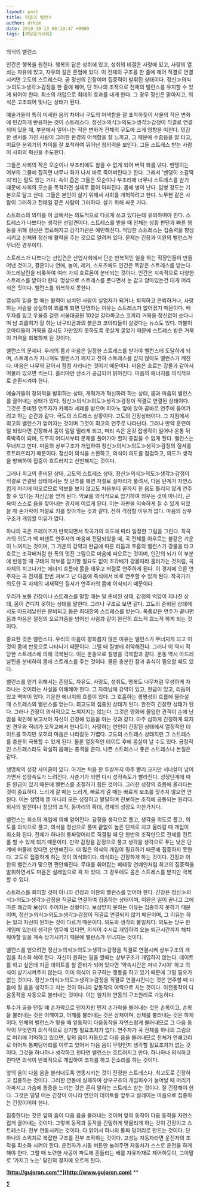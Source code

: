 ```yaml
---
layout: post
title: 마음의 밸런스
author: drkim
date: 2010-10-13 00:10:47 +0900
tags: [깨달음의대화]
---
```

의식의 밸런스



인간은 행복을 원한다. 행복의 답은 성취에 있고, 성취의 비결은 사랑에 있고, 사랑의 열쇠는 자유에 있고, 자유의 길은 존엄에 있다. 이 전체의 구조를 한 줄에 꿰어 직결로 연결시키면 고도의 스트레스다. 곧 정신의 긴장이며 집중력이 발휘된 상태이다. 정신≫의식≫의도≫생각≫감정을 한 줄에 꿰어, 단 하나의 조작으로 전체의 밸런스를 유지할 수 있게 되어야 한다. 최소의 개입으로 최대의 효과를 내게 한다. 그 경우 정신은 맑아지고, 의식은 고조되어 빛나는 상태가 된다. 



예술가들이 특히 미세한 음의 차이나 구도의 어색함을 잘 포착하듯이 사물의 작은 변화에 민감하게 반응하는 것이 스트레스다. 정신≫의식≫의도≫생각≫감정이 직결로 연결되어 있을 때, 부분에서 일어나는 작은 변화가 전체의 구도에 크게 영향을 미친다. 민감한 센서를 가진 사람이 그러한 환경의 어색함을 잘 느끼고, 그 때문에 수줍음을 잘 타고, 미묘한 분위기의 차이를 잘 포착하여 뛰어난 창의력을 보인다. 그들 스트레스 받는 사람이 사회의 혁신을 주도한다. 



그들은 사회의 작은 모순이나 부조리에도 참을 수 없게 되어 버럭 화를 낸다. 밴댕이는 어부의 그물에 잡히면 너무나 화가 나서 바로 죽어버린다고 한다. 그래서 '밴댕이 소갈딱지'라는 말도 있는 거다. 속이 좁은 그들은 모순이나 부조리에 너무나 스트레스를 받기 때문에 사회의 모순을 목격하면 실제로 몸이 아파진다. 몸에 병이 난다. 입병 정도는 기본으로 달고 산다. 그들은 본인이 살기 위해서 사회를 개혁하려고 한다. 노무현 같은 사람이 그러하고 전태일 같은 사람이 그러하다. 살기 위해 싸운 거다. 



스트레스의 의미를 이 글에서는 의도적으로 다르게 쓰고 있다는데 유의하여야 한다. 스트레스가 나쁘다는 생각은 선입견이다. 스트레스를 받을 때 인체는 상황 판단과 빠른 행동을 위해 정신은 명료해지고 감각기관은 예민해진다. 적당한 스트레스는 집중력을 향상시키고 신체와 정신에 활력을 주는 것으로 알려져 있다. 문제는 긴장과 이완의 밸런스가 무너진 경우이다. 



스트레스가 나쁘다는 선입견은 산업사회에서 단순 반복적인 일을 하는 직장인들이 만들어낸 것이고, 결혼이나 연애, 놀이, 레저, 스포츠에도 인간은 똑같은 스트레스를 받는다. 아드레날린을 비롯하여 여러 가지 호르몬이 분비되는 것이다. 인간은 지속적으로 다양한 스트레스를 받아야 한다. 명상으로 스트레스를 푼다면서 눈 감고 앉아있는건 대개 어리석은 짓이다. 밸런스를 회복하지 못한다.



열심히 일을 할 때는 활력이 넘치던 사람이 실업자가 되거나, 퇴직하고 은퇴하거나, 사랑하는 사람을 상실하여 외롭게 되면 단명하는 이유는 스트레스가 없어졌기 때문이다. 배우자를 잃고 우울증 걸린 서울대공원 102살 갈라파고스 코끼리 거북을 정신없이 쏘다니며 남 괴롭히기 잘 하는 너구리곰과의 붉은코 코아티들이 살렸다는 뉴스도 있다. 까불이 코아티들이 거북을 잠시도 가만있지 못하도록 못살게 굴었기 때문에 스트레스 받은 거북이 기력을 회복하게 된 것이다. 



밸런스의 문제다. 우리의 몸과 마음은 일정한 스트레스를 받아야 밸런스에 도달하게 되며, 스트레스가 지나쳐도 밸런스가 깨지고 전혀 스트레스를 받지 않아도 밸런스가 깨진다. 마음은 나무와 같아서 점점 자라나는 것이기 때문이다. 마음은 흐르는 강물과 같아서 머물러 있으면 썩는다. 흘러야만 산소가 공급되어 맑아진다. 마음의 에너지를 의식적으로 순환시켜야 한다.



예술가들이 창의력을 발휘하는 상태, 개혁가가 혁신하려 하는 상태, 몸과 마음의 밸런스를 끌어내는 상태가 있다. 정신≫의식≫의도≫생각≫감정이 직결로 연결된 상태이다. 그것은 준비된 연주자가 카메라 세례를 받으며 피아노 앞에 앉아 곧바로 연주에 들어가려고 하는 순간과 같다. 극도의 스트레스 상황이다. 고도의 긴장상태이다. 그 지점에서 최고의 밸런스가 얻어지는 것이며 그것이 최고의 연주로 나타난다. 그러나 만약 훈련이 덜 되었다면 긴장해서 몸이 덜덜 떨리게 되고, 머리 속은 온갖 잡생각이 일어나 온통 뒤죽박죽이 되며, 도무지 어디서부터 문제를 풀어가야 할지 종잡을 수 없게 된다. 밸런스는 무너지고 만다. 마음의 상부구조가 개입하여 정신≫의식≫의도≫생각≫감정의 질서를 흐트러뜨리기 때문이다. 정신이 의식을 소환하고, 의식이 의도를 점검하고, 의도가 생각을 방해하여 집중이 흐트러지고 산만해지는 것이다.



그러나 최고의 준비된 상태, 고도의 스트레스 상태, 정신≫의식≫의도≫생각≫감정이 직결로 연결된 상태에서는 첫 단추를 꿰면 저절로 실마리가 풀려서, 다음 단계가 자연스럽게 머리에 떠오르므로 악보를 보지 않고도 처음부터 끝까지 한 음도 틀리지 않게 연주할 수 있다는 자신감을 얻게 된다. 악보를 의식적으로 암기하여 외우는 것이 아니라, 근육이 스스로 음을 찾아내는 경지에 이르게 된다. 이는 자판을 익숙하게 칠 수 있게 되었을 때 손가락이 저절로 키를 찾아가는 것과 같다. 전혀 걱정할 이유가 없다. 마음의 상부구조가 개입할 이유가 없다. 



하나의 곡은 프레이즈가 반복되면서 작곡가의 의도에 따라 일정한 그림을 그린다. 작곡가의 의도가 백 퍼센트 연주자의 마음에 전달되었을 때, 곡 전체를 아우르는 불같은 기운이 느껴지는 것이며, 그 기운의 강약과 완급에 따른 리듬과 호흡의 밸런스가 강물을 타고 흐르는 조각배처럼 한 폭의 멋진 그림으로 마음에 떠오르는 것이며, 인간의 뇌가 이 부분에 반응할 때 구태여 악보를 암기할 필요도 없이 조각배가 강물따라 흘러가는 것처럼, 곡 자체의 치고나가는 에너지 흐름에 몸을 태우고 저절로 연주하게 된다. 이 경지에 오른 연주자는 곡 전체를 한번 쳐보고 난 다음에 즉석에서 바로 연주할 수 있게 된다. 작곡가가 의도한 곡 자체의 내재적인 질서가 연주자의 몸에 이식되기 때문이다.



우리가 보통 긴장이나 스트레스를 말할 때는 덜 준비된 상태, 감정의 억압이 지나친 상태, 몸이 견디지 못하는 상태를 말한다. 그러나 구조로 보면 같다. 고도의 준비된 상태에서도 아드레날린은 분비되고 몸은 최대한의 스트레스를 받는다. 폭풍같은 연주가 끝나면 몸과 마음은 절정의 오르가즘을 넘어선 사람과 같이 완전히 흐느적 흐느적 하게 되는 것이다. 



중요한 것은 밸런스다. 우리의 마음이 평화롭지 않은 이유는 밸런스가 무너지게 되고 이것이 몸에 반응으로 나타나기 때문이다. 그럴 때 질병에 취약해진다. 그러나 이 역시 적당한 스트레스에 의해 극복된다. 이는 운동으로 질병을 극복함과 같다. 운동 역시 아드레날린을 분비하여 몸에 스트레스를 주는 것이다. 물론 충분한 잠과 휴식이 필요할 때도 있다. 



밸런스를 얻기 위해서는 존엄도, 자유도, 사랑도, 성취도, 행복도 나무처럼 무성하게 자라나는 것이라는 사실을 이해해야 한다. 그 자라남에 강약이 있고, 완급이 있고, 리듬이 있고 맥박이 있다. 기운찬 에너지의 흐름이 있다. 그 호흡하는 생명성의 흐름에 올라설 때 스트레스의 밸런스를 얻는다. 최고도의 집중된 상태가 된다. 완전히 긴장한 상태가 된다. 그러나 긴장이 의식적으로 느껴지지는 않는다. 그것은 영화에 몰입한 관객이 손에 난 땀을 확인해 보고서야 자신이 긴장해 있음을 아는 것과 같다. 아주 심하게 긴장하게 되지만 견우와 직녀가 오작교에서 만나듯이, 사랑하는 연인이 긴장된 상태에서 열정적인 데이트를 하지만 오히려 마음은 나라갈듯 가볍다. 고도의 스트레스 상태지만 그 스트레스를 충분히 극복할 수 있게 된다. 물론 열정적인 데이트 후에 몸살이 날 수도 있다. 긍정적인 스트레스라도 확실히 몸에는 충격을 준다. 나쁜 스트레스나 좋은 스트레스나 본질은 같다. 



생명체의 성장 사이클이 있다. 아기는 처음 한 두살까지 아주 빨리 크지만 서너살이 넘어가면서 성장속도가 느려진다. 사춘기가 되면 다시 성작속도가 빨라진다. 성장단계에 따른 완급이 있기 때문에 밸런스를 조절하기 힘든 것이다. 그러한 성장의 흐름에 올라타는 것이 중요하다. 느리게 갈 때는 느리게, 빠르게 갈 때는 빠르게 보조를 맞추지 않으면 안 된다. 이는 생명체 뿐 아니라 모든 성장하고 발달하며 진보하는 조직에 공통되는 원리다. 회사의 발전이나 정당의 조직, 동아리의 확대, 경제의 성장도 마찬가지다. 



밸런스는 최소의 개입에 의해 얻어진다. 감정을 생각으로 풀고, 생각을 의도로 풀고, 의도를 의식으로 풀고, 의식을 정신으로 풀며 끝없이 높은 단계로 치고 올라갈 때 개입이 최소화 된다. 전체가 하나의 통짜덩어리로 직결될 때 단 한번의 조작만으로 전체를 컨트롤 할 수 있게 되기 때문이다. 만약 감정을 감정으로 풀고 생각을 생각으로 푸는 낮은 단계에 머물러 있다면 산만해진다. 더 많은 의식의 개입이 필요하기 때문에 집중하지 못한다. 고도로 집중하게 하는 것이 의식화이다. 의식화는 긴장하게 하는 것이다. 긴장과 이완의 밸런스가 맞으면 편안해진다. 무대를 휘어잡는 베테랑 연예인처럼 최고의 집중력을 발휘하면서도 마음은 설레임으로 꽉 차 있다. 그 경우에도 몸은 스트레스를 받지만 극복할 수 있다.



스트레스를 회피할 것이 아니라 긴장과 이완의 밸런스를 얻어야 한다. 긴장은 정신≫의식≫의도≫생각≫감정을 직결로 연결하여 집중하는 상태이며, 이완은 일이 끝나고 그에 따른 쾌감의 보상이 주어지는 상황이다. 보상받지 못하는 이유는 집중하지 못하기 때문이며, 정신≫의식≫의도≫생각≫감정이 직결로 연결되지 않기 때문이며, 그 이유는 하는 일과 자신이 원하는 것이 다르기 때문이다. 의도와 생각의 불일치다. 의도는 당구 한 게임에 있는데 생각은 업무에 있다면, 의식이 수시로 개입하여 오늘 퇴근시간까지 해치워야할 일을 계속 상기시키기 때문에 밸런스가 무너지는 것이다. 



밸런스를 얻으려면 정신≫의식≫의도≫생각≫감정을 직결로 연결시켜 상부구조의 개입을 최소화 해야 한다. 자신이 원하는 일을 할때는 상부구조가 개입하지 않는다. 데이트를 하고 싶은데 지금 데이트를 할 준비가 되어 있다면 '약속시간은 저녁 7시야' 하고 의식이 상기시켜주지 않는다. 이미 의식이 요구하는 행동을 하고 있기 때문에 그럴 필요가 없는 것이다. 정신≫의식≫의도≫생각≫감정을 직결로 연결시킨다는 것은 연주할 때 다음에 칠 음을 생각하고 치는 것이 아니라 앞동작의 여력으로 치는 것이다. 이전동작이 다음동작을 자동으로 불러내는 것이다. 이는 일치와 연동의 구조원리로 가능하다. 



투수가 공을 던질 때 손가락으로 던지지만 먼저 손가락을 불러내는 것은 손목이고, 손목을 불러내는 것은 어깨이고, 어깨를 불러내는 것은 상체이며, 상체를 불러내는 것은 하체이다. 인체의 밸런스가 맞을 때 앞동작이 다음동작을 자연스럽게 불러내므로 그 다음 동작이 무엇인지 의식적으로 상기할 필요조차가 없다. 연주자가 곡 전체를 하나의 그림으로 머리에 기억하고 있으면, 앞의 음이 자동으로 다음 음을 불러내므로 전체가 연쇄고리로 이어져 통짜덩어리를 이루고 있어서 다음 음이 무엇인지 생각할 필요조차가 없는 것이다. 그것을 하나하나 생각하고 친다면 밸런스는 흐트러지고 만다. 하나하나 의식하고 친다면 의식이 반복적으로 개입하여 코치를 하고 잔소리를 하는 것이다.



앞의 음이 다음 음을 불러내도록 연동시키는 것이 진정한 스트레스다. 최고도로 긴장하고 집중하는 것이다. 그러한 연동에 실패하여 상부구조의 개입회수가 늘어날 때 머리가 아파지고 가슴에 통증을 느끼는 것은 흔히 말하는 스트레스 받는 것이다. 잘 긴장해야 한다. 그것은 덜덜 떠는 긴장이 아니라 연인이 데이트를 앞두고 설레이는 마음으로 집중하는 긴장이어야 한다. 



집중한다는 것은 앞의 음이 다음 음을 불러내는 것이며 앞의 동작이 다음 동작을 자연스럽게 끌어내는 것이다. 그렇게 동작과 동작을 긴밀하게 맞물리게 하는 것이 긴장이고 스트레스다. 전부 연동시키는 것이다. 다 얽어서 하나의 통짜 덩어리로 만드는 것이다. 단 하나의 스위치로 복잡한 구조를 전부 조작하는 것이다. 고성능 자동차라면 운전자의 조작을 최소화 시켜야 한다. 운전자가 시동 버튼만 눌러주면 자동차가 스스로 운전을 하게 해야 한다. 그럴 때 노련한 사공이 파도에 흔들리는 배를 자유자재로 제어하듯이, 그야말로 '가지고 노는' 달인의 경지에 오르게 된다.











[**http://gujoron.com**](http://www.gujoron.com)** 
**

**∑**